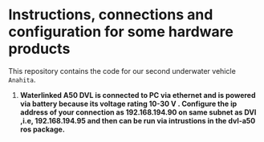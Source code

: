 # Instructions, connections and configuration for some hardware products

This repository contains the code for our second underwater vehicle `Anahita`. 

1. **Waterlinked A50 DVL is connected to PC via ethernet and is powered via battery because its voltage rating 10-30 V . Configure the ip address of your connection as 192.168.194.90 on same subnet as DVl ,i.e, 192.168.194.95 and then can be run via intrustions in the dvl-a50 ros package.**


```
